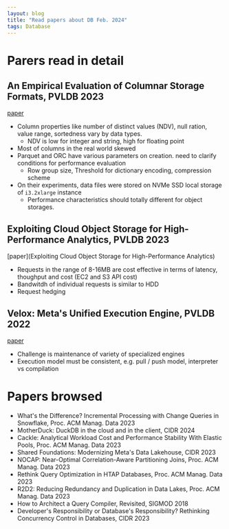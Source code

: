 ```yaml
---
layout: blog
title: "Read papers about DB Feb. 2024"
tags: Database
---
```


<!--end_excerpt-->

# Parers read in detail
## An Empirical Evaluation of Columnar Storage Formats, PVLDB 2023
[paper](https://www.vldb.org/pvldb/vol17/p148-zeng.pdf)

- Column properties like number of distinct values (NDV), null ration, value range, sortedness vary by data types.
  - NDV is low for integer and string, high for floating point
- Most of columns in the real world skewed
- Parquet and ORC have various parameters on creation. need to clarify conditions for performance evaluation
  - Row group size, Threshold for dictionary encoding, compression scheme
- On their experiments, data files were stored on NVMe SSD local storage of `i3.2xlarge` instance
  - Performance characteristics should totally different for object storages.


## Exploiting Cloud Object Storage for High-Performance Analytics, PVLDB 2023
[paper](Exploiting Cloud Object Storage for High-Performance Analytics)
- Requests in the range of 8-16MB are cost effective in terms of latency, thoughput and cost (EC2 and S3 API cost)
- Bandwitdh of individual requests is similar to HDD
- Request hedging

## Velox: Meta's Unified Execution Engine, PVLDB 2022
[paper](https://vldb.org/pvldb/vol15/p3372-pedreira.pdf)
- Challenge is maintenance of variety of specialized engines
- Execution model must be consistent, e.g. pull / push model, interpreter vs compilation

# Papers browsed
- What's the Difference? Incremental Processing with Change Queries in Snowflake, Proc. ACM Manag. Data 2023
- MotherDuck: DuckDB in the cloud and in the client, CIDR 2024
- Cackle: Analytical Workload Cost and Performance Stability With Elastic Pools, Proc. ACM Manag. Data 2023
- Shared Foundations: Modernizing Meta's Data Lakehouse, CIDR 2023
- NOCAP: Near-Optimal Correlation-Aware Partitioning Joins, Proc. ACM Manag. Data 2023
- Rethink Query Optimization in HTAP Databases, Proc. ACM Manag. Data 2023
- R2D2: Reducing Redundancy and Duplication in Data Lakes, Proc. ACM Manag. Data 2023
- How to Architect a Query Compiler, Revisited, SIGMOD 2018
- Developer's Responsibility or Database's Responsibility? Rethinking Concurrency Control in Databases, CIDR 2023
